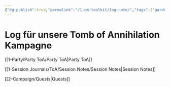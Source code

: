 ```yaml
---
{"dg-publish":true,"permalink":"/1-dm-toolkit/log-note/","tags":["gardenEntry"]}
---
```


# Log für unsere Tomb of Annihilation Kampagne


[[1-Party/Party ToA/Party ToA\|Party ToA]]

[[1-Session Journals/ToA/Session Notes/Session Notes\|Session Notes]]

[[2-Campaign/Quests\|Quests]]

